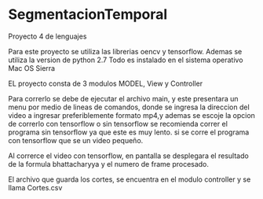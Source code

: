 # SegmentacionTemporal
Proyecto 4 de lenguajes

Para este proyecto se utiliza las librerias oencv y tensorflow. Ademas se utiliza la version de python 2.7
Todo es instalado en el sistema operativo Mac OS Sierra

EL proyecto consta de 3 modulos MODEL, View y Controller

Para correrlo se debe de ejecutar el archivo main, y este presentara un menu por medio de lineas de comandos, donde se ingresa la
direccion del video a ingresar preferiblemente formato mp4,y ademas se escoje la opcion de correrlo con tensorflow o sin tensorflow
se recomienda correr el programa sin tensorflow ya que este es muy lento. si se corre el programa con tensorflow que se un video
pequeño.

Al correrce el video con tensorflow, en pantalla se desplegara el resultado de la formula bhattacharyya y el numero de frame procesado.

El archivo que guarda los cortes, se encuentra en el modulo controller y se llama Cortes.csv



